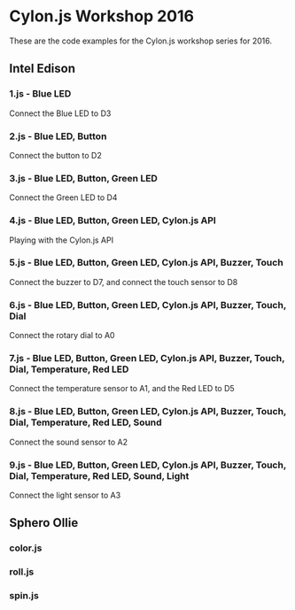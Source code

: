 # Cylon.js Workshop 2016

These are the code examples for the Cylon.js workshop series for 2016.

## Intel Edison

### 1.js - Blue LED

Connect the Blue LED to D3

### 2.js - Blue LED, Button

Connect the button to D2

### 3.js - Blue LED, Button, Green LED

Connect the Green LED to D4

### 4.js - Blue LED, Button, Green LED, Cylon.js API

Playing with the Cylon.js API

### 5.js - Blue LED, Button, Green LED, Cylon.js API, Buzzer, Touch

Connect the buzzer to D7, and connect the touch sensor to D8

### 6.js - Blue LED, Button, Green LED, Cylon.js API, Buzzer, Touch, Dial

Connect the rotary dial to A0

### 7.js - Blue LED, Button, Green LED, Cylon.js API, Buzzer, Touch, Dial, Temperature, Red LED

Connect the temperature sensor to A1, and the Red LED to D5

### 8.js - Blue LED, Button, Green LED, Cylon.js API, Buzzer, Touch, Dial, Temperature, Red LED, Sound

Connect the sound sensor to A2

### 9.js - Blue LED, Button, Green LED, Cylon.js API, Buzzer, Touch, Dial, Temperature, Red LED, Sound, Light

Connect the light sensor to A3

## Sphero Ollie

### color.js

### roll.js

### spin.js
